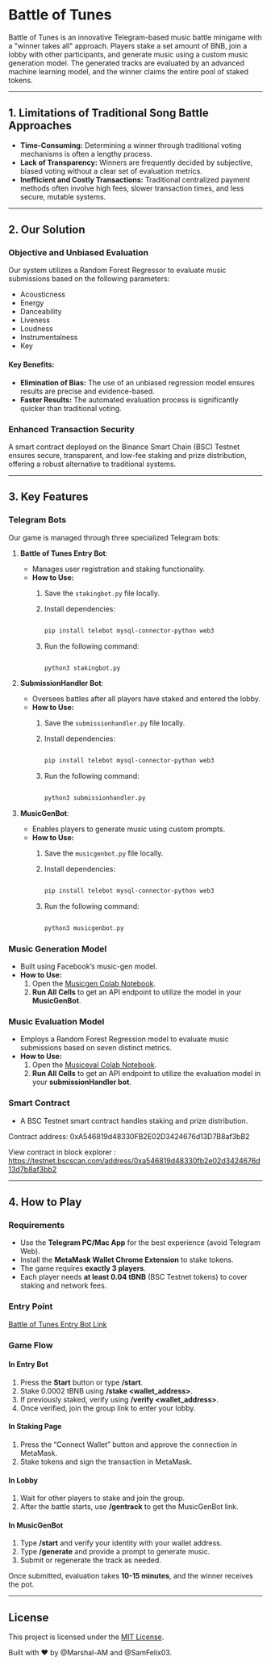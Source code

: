 # Battle of Tunes

Battle of Tunes is an innovative Telegram-based music battle minigame with a "winner takes all" approach. Players stake a set amount of BNB, join a lobby with other participants, and generate music using a custom music generation model. The generated tracks are evaluated by an advanced machine learning model, and the winner claims the entire pool of staked tokens.

---

## 1. Limitations of Traditional Song Battle Approaches

- **Time-Consuming:** Determining a winner through traditional voting mechanisms is often a lengthy process.
- **Lack of Transparency:** Winners are frequently decided by subjective, biased voting without a clear set of evaluation metrics.
- **Inefficient and Costly Transactions:** Traditional centralized payment methods often involve high fees, slower transaction times, and less secure, mutable systems.

---

## 2. Our Solution

### Objective and Unbiased Evaluation

Our system utilizes a Random Forest Regressor to evaluate music submissions based on the following parameters:
- Acousticness
- Energy
- Danceability
- Liveness
- Loudness
- Instrumentalness
- Key

#### Key Benefits:
- **Elimination of Bias:** The use of an unbiased regression model ensures results are precise and evidence-based.
- **Faster Results:** The automated evaluation process is significantly quicker than traditional voting.

### Enhanced Transaction Security

A smart contract deployed on the Binance Smart Chain (BSC) Testnet ensures secure, transparent, and low-fee staking and prize distribution, offering a robust alternative to traditional systems.

---

## 3. Key Features

### Telegram Bots

Our game is managed through three specialized Telegram bots:

1. **Battle of Tunes Entry Bot**:
   - Manages user registration and staking functionality.
   - **How to Use:**
     1. Save the `stakingbot.py` file locally.
     2. Install dependencies:
        
        ```bash
        
        pip install telebot mysql-connector-python web3
        ```
     4. Run the following command:
        
        ```bash
        
        python3 stakingbot.py
        ```

2. **SubmissionHandler Bot**:
   - Oversees battles after all players have staked and entered the lobby.
   - **How to Use:**
     1. Save the `submissionhandler.py` file locally.
     2. Install dependencies:
        
        ```bash
        
        pip install telebot mysql-connector-python web3
        ```
     4. Run the following command:
        
        ```bash
        
        python3 submissionhandler.py
        ```

3. **MusicGenBot**:
   - Enables players to generate music using custom prompts.
   - **How to Use:**
     1. Save the `musicgenbot.py` file locally.
     2. Install dependencies:
        
        ```bash
        
        pip install telebot mysql-connector-python web3
        ```
     4. Run the following command:
        
        ```bash
        
        python3 musicgenbot.py
        ```

### Music Generation Model

- Built using Facebook’s music-gen model.
- **How to Use:**
  1. Open the [Musicgen Colab Notebook](https://colab.research.google.com/drive/1YsEpJCdtlmIs9XPPCJc64j5aidIZezDx?usp=sharing).
  2. **Run All Cells** to get an API endpoint to utilize the model in your **MusicGenBot**.

### Music Evaluation Model

- Employs a Random Forest Regression model to evaluate music submissions based on seven distinct metrics.
- **How to Use:**
  1. Open the [Musiceval Colab Notebook](https://colab.research.google.com/drive/1S6Ve-75riwKPrKDbW-eaT0N5zlmWPI1K?usp=sharing).
  2. **Run All Cells** to get an API endpoint to utilize the evaluation model in your **submissionHandler bot**.

### Smart Contract

- A BSC Testnet smart contract handles staking and prize distribution.

Contract address: 0xA546819d48330FB2E02D3424676d13D7B8af3bB2

View contract in block explorer : https://testnet.bscscan.com/address/0xa546819d48330fb2e02d3424676d13d7b8af3bb2

---

## 4. How to Play

### Requirements

- Use the **Telegram PC/Mac App** for the best experience (avoid Telegram Web).
- Install the **MetaMask Wallet Chrome Extension** to stake tokens.
- The game requires **exactly 3 players**.
- Each player needs **at least 0.04 tBNB** (BSC Testnet tokens) to cover staking and network fees.

### Entry Point
[Battle of Tunes Entry Bot Link](https://t.me/BattleofTunesEntry_bot)

### Game Flow

#### In Entry Bot
1. Press the **Start** button or type **/start**.
2. Stake 0.0002 tBNB using **/stake <wallet_address>**.
3. If previously staked, verify using **/verify <wallet_address>**.
4. Once verified, join the group link to enter your lobby.

#### In Staking Page
1. Press the “Connect Wallet” button and approve the connection in MetaMask.
2. Stake tokens and sign the transaction in MetaMask.

#### In Lobby
1. Wait for other players to stake and join the group.
2. After the battle starts, use **/gentrack** to get the MusicGenBot link.

#### In MusicGenBot
1. Type **/start** and verify your identity with your wallet address.
2. Type **/generate** and provide a prompt to generate music.
3. Submit or regenerate the track as needed.

Once submitted, evaluation takes **10-15 minutes**, and the winner receives the pot.



---

## License
This project is licensed under the [MIT License](https://opensource.org/licenses/MIT).

Built with ❤️ by @Marshal-AM and @SamFelix03.
